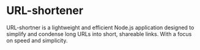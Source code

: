 # URL-shortener
URL-shortner is a lightweight and efficient Node.js application designed to simplify and condense long URLs into short, shareable links. With a focus on speed and simplicity.
